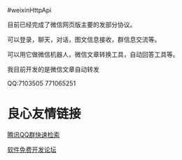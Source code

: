 #weixinHttpApi

目前已经完成了微信网页版主要的发部分协议。

可以登录，聊天，对话，图文信息接收，群信息交流等。

可以用它做微信机器人，微信文章转换工具，自动回答工具等。

我目前开发的是微信文章自动转发


QQ:7103505  771065251


 # 良心友情链接

[腾讯QQ群快速检索](http://u.720life.cn/s/8cf73f7c)

[软件免费开发论坛](http://u.720life.cn/s/bbb01dc0)